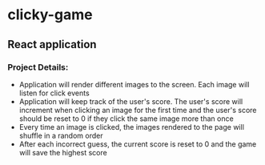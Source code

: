 # clicky-game
## React application

### Project Details:
* Application will render different images to the screen. Each image will listen for click events
* Application will keep track of the user's score. The user's score will increment when clicking an image for the first time and the user's score should be reset to 0 if they click the same image more than once
* Every time an image is clicked, the images rendered to the page will shuffle in a random order
* After each incorrect guess, the current score is reset to 0 and the game will save the highest score

